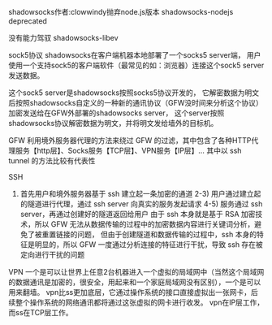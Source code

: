 shadowsocks作者:clowwindy抛弃node.js版本
shadowsocks-nodejs deprecated

没有能力驾驭
shadowsocks-libev

sock5协议
shadowsocks在客户端机器本地部署了一个socks5 server端，
用户使用一个支持sock5的客户端软件（最常见的如：浏览器）连接这个sock5 server发送数据。

这个sock5 server是shadowsocks按照socks5协议开发的，
它解密数据为明文后按照shadowsocks自定义的一种新的通讯协议（GFW没时间来分析这个协议）加密发送给在GFW外部署的shadowsocks server，
这个server按照shadowsocks协议解密数据为明文，并将明文发给墙外的目标机。







GFW
利用境外服务器代理的方法来绕过 GFW 的过滤，其中包含了各种HTTP代理服务【http层】、Socks服务【TCP层】、VPN服务【IP层】… 其中以 ssh tunnel 的方法比较有代表性

SSH
1) 首先用户和境外服务器基于 ssh 建立起一条加密的通道
2-3) 用户通过建立起的隧道进行代理，通过 ssh server 向真实的服务发起请求
4-5) 服务通过 ssh server，再通过创建好的隧道返回给用户
由于 ssh 本身就是基于 RSA 加密技术，所以 GFW 无法从数据传输的过程中的加密数据内容进行关键词分析，避免了被重置链接的问题，
但由于创建隧道和数据传输的过程中，ssh 本身的特征是明显的，所以 GFW 一度通过分析连接的特征进行干扰，导致 ssh 存在被定向进行干扰的问题

VPN
一个是可以让世界上任意2台机器进入一个虚拟的局域网中（当然这个局域网的数据通讯是加密的，很安全，用起来和一个家庭局域网没有区别），一个是可以用来翻墙。
vpn比ss更加底层，它通过操作系统的接口直接虚拟出一张网卡，后续整个操作系统的网络通讯都将通过这张虚拟的网卡进行收发。
vpn在IP层工作，而ss在TCP层工作。

